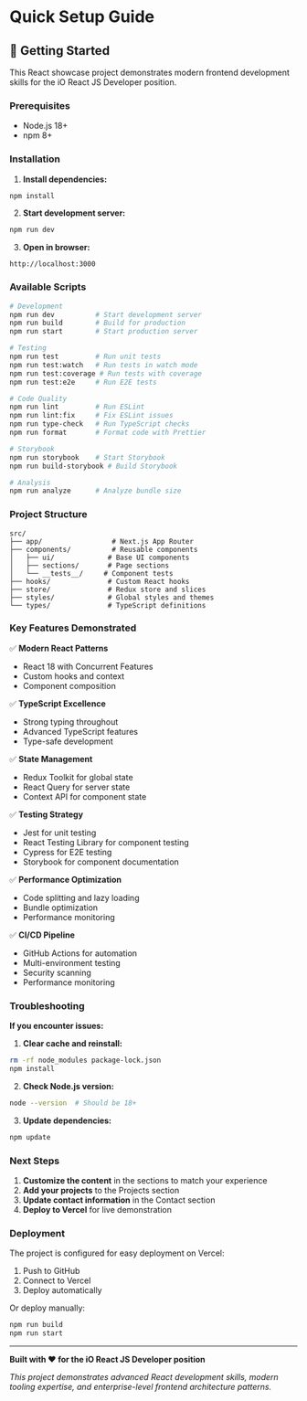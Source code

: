# Quick Setup Guide

## 🚀 Getting Started

This React showcase project demonstrates modern frontend development skills for the iO React JS Developer position.

### Prerequisites
- Node.js 18+ 
- npm 8+

### Installation

1. **Install dependencies:**
```bash
npm install
```

2. **Start development server:**
```bash
npm run dev
```

3. **Open in browser:**
```
http://localhost:3000
```

### Available Scripts

```bash
# Development
npm run dev          # Start development server
npm run build        # Build for production
npm run start        # Start production server

# Testing
npm run test         # Run unit tests
npm run test:watch   # Run tests in watch mode
npm run test:coverage # Run tests with coverage
npm run test:e2e     # Run E2E tests

# Code Quality
npm run lint         # Run ESLint
npm run lint:fix     # Fix ESLint issues
npm run type-check   # Run TypeScript checks
npm run format       # Format code with Prettier

# Storybook
npm run storybook    # Start Storybook
npm run build-storybook # Build Storybook

# Analysis
npm run analyze      # Analyze bundle size
```

### Project Structure

```
src/
├── app/                 # Next.js App Router
├── components/          # Reusable components
│   ├── ui/             # Base UI components
│   ├── sections/       # Page sections
│   └── __tests__/     # Component tests
├── hooks/              # Custom React hooks
├── store/              # Redux store and slices
├── styles/             # Global styles and themes
└── types/              # TypeScript definitions
```

### Key Features Demonstrated

✅ **Modern React Patterns**
- React 18 with Concurrent Features
- Custom hooks and context
- Component composition

✅ **TypeScript Excellence**
- Strong typing throughout
- Advanced TypeScript features
- Type-safe development

✅ **State Management**
- Redux Toolkit for global state
- React Query for server state
- Context API for component state

✅ **Testing Strategy**
- Jest for unit testing
- React Testing Library for component testing
- Cypress for E2E testing
- Storybook for component documentation

✅ **Performance Optimization**
- Code splitting and lazy loading
- Bundle optimization
- Performance monitoring

✅ **CI/CD Pipeline**
- GitHub Actions for automation
- Multi-environment testing
- Security scanning
- Performance monitoring

### Troubleshooting

**If you encounter issues:**

1. **Clear cache and reinstall:**
```bash
rm -rf node_modules package-lock.json
npm install
```

2. **Check Node.js version:**
```bash
node --version  # Should be 18+
```

3. **Update dependencies:**
```bash
npm update
```

### Next Steps

1. **Customize the content** in the sections to match your experience
2. **Add your projects** to the Projects section
3. **Update contact information** in the Contact section
4. **Deploy to Vercel** for live demonstration

### Deployment

The project is configured for easy deployment on Vercel:

1. Push to GitHub
2. Connect to Vercel
3. Deploy automatically

Or deploy manually:
```bash
npm run build
npm run start
```

---

**Built with ❤️ for the iO React JS Developer position**

*This project demonstrates advanced React development skills, modern tooling expertise, and enterprise-level frontend architecture patterns.*
